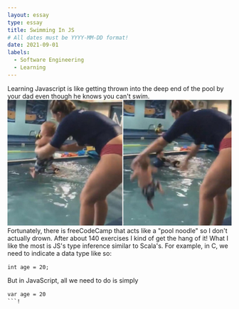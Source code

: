 ```yaml
---
layout: essay
type: essay
title: Swimming In JS 
# All dates must be YYYY-MM-DD format!
date: 2021-09-01
labels:
  - Software Engineering
  - Learning
---
```


  Learning Javascript is like getting thrown into the deep end of the pool by your dad even though he knows you can't swim. 
<img class="ui medium right floated image" src="../images/babytoss.jpg">
Fortunately, there is freeCodeCamp that acts like a "pool noodle" so I don't actually drown. After about 140 exercises I kind of get the hang of it! 
  What I like the most is JS's type inference similar to Scala's. For example, in C, we need to indicate a data type like so: 
```
int age = 20;
``` 

But in JavaScript, all we need to do is simply 
```
var age = 20
```!

